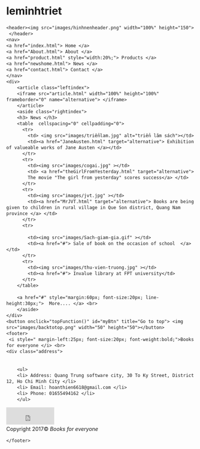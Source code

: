 # leminhtriet
<html lang="vi">
<head>
<meta charset="utf-8">
<title>Books for everyone</title>
<link rel="stylesheet" type="text/css" href="css/lab4_style1.css">
<script src="JS/effect.js"></script>
<meta name="viewport" content="width=device-width, initial-scale=1.0">
</head>

<body>


	
    <header><img src="images/hinhnenheader.png" width="100%" height="150">
     </header>
    <nav>
    <a href="index.html"> Home </a>
    <a href="About.html"> About </a>
    <a href="product.html" style="width:20%;"> Products </a>
    <a href="newshome.html"> News </a>
    <a href="contact.html"> Contact </a>
    </nav>
    <div>
        <article class="leftindex"> 
        <iframe src="article.html" width="100%" height="100%"  frameborder="0" name="alternative"> </iframe>
        </article>
        <aside class="rightindex">
        <h3> News </h3>
        <table  cellspacing="0" cellpadding="0">
          <tr>
            <td> <img src="images/triểnlam.jpg" alt="triển lãm sách"></td>
            <td><a href="JaneAusten.html" target="alternative"> Exhibition of valueable works of Jane Austen </a></td>
          </tr>
          <tr>
            <td><img src="images/cogai.jpg" ></td>
            <td> <a href="theGirlFromYesterday.html" target="alternative"> 
			The movie "The girl from yesterday" scores success</a> </td>
          </tr>
          <tr>
            <td><img src="images/jvt.jpg" ></td>
            <td><a href="MrJVT.html" target="alternative"> Books are being given to children in rural village in Que Son district, Quang Nam province </a> </td>
          </tr>
          <tr>
            
            <td><img src="images/Sach-giam-gia.gif" ></td>
            <td><a href="#"> Sale of book on the occasion of school  </a> </td>
          </tr>
          <tr>
            <td><img src="images/thu-vien-truong.jpg" ></td>
            <td><a href="#"> Invalue library at FPT university</td>
          </tr>
        </table>
        
		<a href="#" style="margin:60px; font-size:20px; line-height:30px;">  More.... </a> <br> 
        </aside>
    </div>
    <button onclick="topFunction()" id="myBtn" title="Go to top"> <img src="images/backtotop.png" width="50" height="50"></button>
    <footer>
     <i style=" margin-left:25px; font-size:20px; font-weight:bold;">Books for everyone </i> <br>
    <div class="address">
    
       
        <ul>
        <li> Address: Quang Trung software city, 30 To Ky Street, District 12, Ho Chi Minh City </li>
        <li> Email: hoanthien6618@gmail.com </li>
        <li> Phone: 01655494162 </li>
        </ul>
        
   </div>
    <div class="share">
    	<iframe src="https://www.facebook.com/plugins/like.php?href=https%3A%2F%2Fhoanthiennguyen.github.io%2F&width=128&layout=button_count&action=like&size=small&show_faces=false&share=true&height=46&appId" width="128" height="46" style="border:none;overflow:hidden" scrolling="no" frameborder="0" allowTransparency="true"></iframe>
    </div>
    <div class="copyright">
     Copyright 2017&copy; <i> Books for everyone </i>
    </div>
    
    </footer>
    


</body>
</html>

